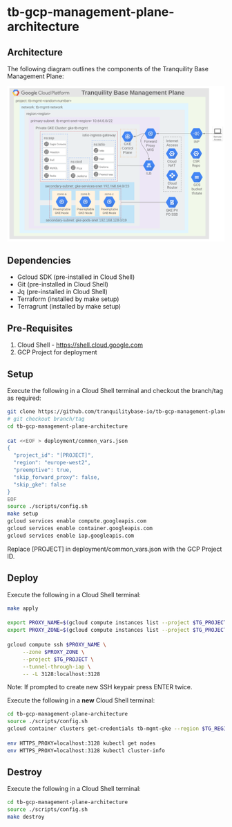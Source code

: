 # tb-gcp-management-plane-architecture

## Architecture

The following diagram outlines the components of the Tranquility Base Management Plane:

![architecture](docs/architecture.png)

## Dependencies
* Gcloud SDK (pre-installed in Cloud Shell)
* Git (pre-installed in Cloud Shell)
* Jq (pre-installed in Cloud Shell)
* Terraform (installed by make setup)
* Terragrunt (installed by make setup)

## Pre-Requisites
1. Cloud Shell - https://shell.cloud.google.com
1. GCP Project for deployment

## Setup
Execute the following in a Cloud Shell terminal and checkout the branch/tag as required:

```bash
git clone https://github.com/tranquilitybase-io/tb-gcp-management-plane-architecture.git
# git checkout branch/tag
cd tb-gcp-management-plane-architecture

cat <<EOF > deployment/common_vars.json
{
  "project_id": "[PROJECT]",
  "region": "europe-west2",
  "preemptive": true,
  "skip_forward_proxy": false,
  "skip_gke": false
}
EOF
source ./scripts/config.sh
make setup
gcloud services enable compute.googleapis.com
gcloud services enable container.googleapis.com
gcloud services enable iap.googleapis.com
```
Replace [PROJECT] in deployment/common_vars.json with the GCP Project ID.

## Deploy
Execute the following in a Cloud Shell terminal:
```bash
make apply

export PROXY_NAME=$(gcloud compute instances list --project $TG_PROJECT --format="value(name)" --filter=forward)
export PROXY_ZONE=$(gcloud compute instances list --project $TG_PROJECT --format="value(zone)" --filter=forward)

gcloud compute ssh $PROXY_NAME \
     --zone $PROXY_ZONE \
     --project $TG_PROJECT \
     --tunnel-through-iap \
     -- -L 3128:localhost:3128
```

Note: If prompted to create new SSH keypair press ENTER twice.

Execute the following in a **new** Cloud Shell terminal:
```bash
cd tb-gcp-management-plane-architecture
source ./scripts/config.sh
gcloud container clusters get-credentials tb-mgmt-gke --region $TG_REGION
 
env HTTPS_PROXY=localhost:3128 kubectl get nodes
env HTTPS_PROXY=localhost:3128 kubectl cluster-info
```

## Destroy
Execute the following in a Cloud Shell terminal:
```bash
cd tb-gcp-management-plane-architecture
source ./scripts/config.sh
make destroy
```
